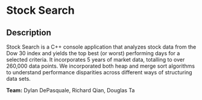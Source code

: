 # Stock Search
## Description
Stock Search is a C++ console application that analyzes stock data from the Dow 30 index and yields the top best (or worst) performing days for a selected criteria. It incorporates 5 years of market data, totalling to over 260,000 data points. We incorporated both heap and merge sort algorithms to understand performance disparities across different ways of structuring data sets.

**Team:** 
Dylan DePasquale, Richard Qian, Douglas Ta
